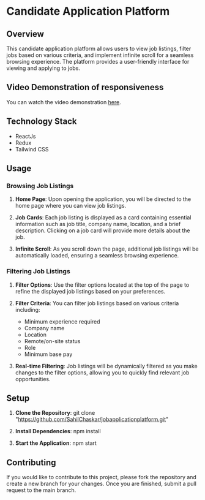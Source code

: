 # Candidate Application Platform

## Overview

This candidate application platform allows users to view job listings, filter jobs based on various criteria, and implement infinite scroll for a seamless browsing experience. The platform provides a user-friendly interface for viewing and applying to jobs.

## Video Demonstration of responsiveness
You can watch the video demonstration [here](./public/demo.mp4).

## Technology Stack

- ReactJs
- Redux
- Tailwind CSS

## Usage

### Browsing Job Listings

1. **Home Page**: Upon opening the application, you will be directed to the home page where you can view job listings.

2. **Job Cards**: Each job listing is displayed as a card containing essential information such as job title, company name, location, and a brief description. Clicking on a job card will provide more details about the job.

3. **Infinite Scroll**: As you scroll down the page, additional job listings will be automatically loaded, ensuring a seamless browsing experience.

### Filtering Job Listings

1. **Filter Options**: Use the filter options located at the top of the page to refine the displayed job listings based on your preferences.

2. **Filter Criteria**: You can filter job listings based on various criteria including:
   - Minimum experience required
   - Company name
   - Location
   - Remote/on-site status
   - Role
   - Minimum base pay

3. **Real-time Filtering**: Job listings will be dynamically filtered as you make changes to the filter options, allowing you to quickly find relevant job opportunities.

## Setup

1. **Clone the Repository**: 
   git clone "https://github.com/SahilChaskar/jobapplicationplatform.git"

2. **Install Dependencies**: 
   npm install

3. **Start the Application**: 
   npm start

## Contributing

If you would like to contribute to this project, please fork the repository and create a new branch for your changes. Once you are finished, submit a pull request to the main branch.